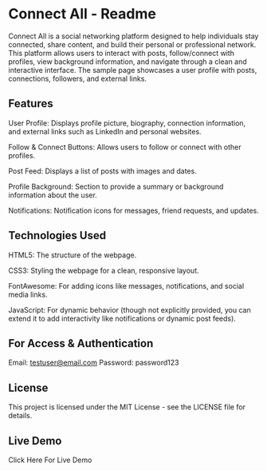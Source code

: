 # Connect All - Readme

Connect All is a social networking platform designed to help individuals stay connected, share content, and build their personal or professional network. This platform allows users to interact with posts, follow/connect with profiles, view background information, and navigate through a clean and interactive interface. The sample page showcases a user profile with posts, connections, followers, and external links.

## Features

User Profile: Displays profile picture, biography, connection information, and external links such as LinkedIn and personal websites.

Follow & Connect Buttons: Allows users to follow or connect with other profiles.

Post Feed: Displays a list of posts with images and dates.

Profile Background: Section to provide a summary or background information about the user.

Notifications: Notification icons for messages, friend requests, and updates.

## Technologies Used 

HTML5: The structure of the webpage.

CSS3: Styling the webpage for a clean, responsive layout.

FontAwesome: For adding icons like messages, notifications, and social media links.

JavaScript: For dynamic behavior (though not explicitly provided, you can extend it to add interactivity like notifications or dynamic post feeds).

## For Access & Authentication

Email: testuser@email.com
Password: password123 

## License

This project is licensed under the MIT License - see the LICENSE file for details.

## Live Demo

Click Here For Live Demo
